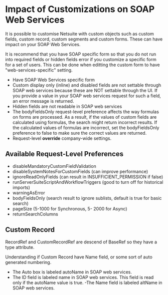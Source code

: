 # Impact of Customizations on SOAP Web Services

It is possible to customise Netsuite with custom objects such as custom fields, custom record, custom segments and custom forms. These can have impact on your SOAP Web Services.

It is recommend that you have SOAP specific form so that you do not run into required fields or hidden fields error if you customize a specific form for a set of users. This can be done when editting the custom form to have "web-services-specific" setting.

- Have SOAP Web Services specific form
- Custom display only (inline) and disabled fields are not settable through SOAP web services because these are NOT settable through the UI. If you provide a value in your SOAP web services request for such a field, an error message is returned.
- Hidden fields are not readable in SOAP web services
- The bodyFieldsOnly request-level preference affects the way formulas on forms are processed. As a result, if the values of custom fields are calculated using formulas, the search might return incorrect results. If the calculated values of formulas are incorrect, set the bodyFieldsOnly preference to false to make sure the correct values are returned. 
- Request-level **override** company-wide settings.

## Available Request-Level Preferences
- disableMandatoryCustomFieldValidation
- disableSystemNotesForCustomFields (can improve performance)
- ignoreReadOnlyFields (can result in INSUFFICIENT_PERMISSION if false)
- runServerSuiteScriptAndWorkflowTriggers (good to turn off for historical imports)
- warningAsError
- bodyFieldsOnly (search result to ignore sublists, default is true for basic search)
- pageSize (5-1000 for Synchronous, 5- 2000 for Async)
- returnSearchColumns

## Custom Record

RecordRef and CustomRecordRef are descend of BaseRef so they have a type attribute. 

Understanding if Custom Record have Name field, or some sort of auto generated numbering.

- The Auto box is labeled autoName in SOAP web services.
- The ID field is labeled name in SOAP web services. This field is read only if the autoName value is true.
 -The Name field is labeled altName in SOAP web services.